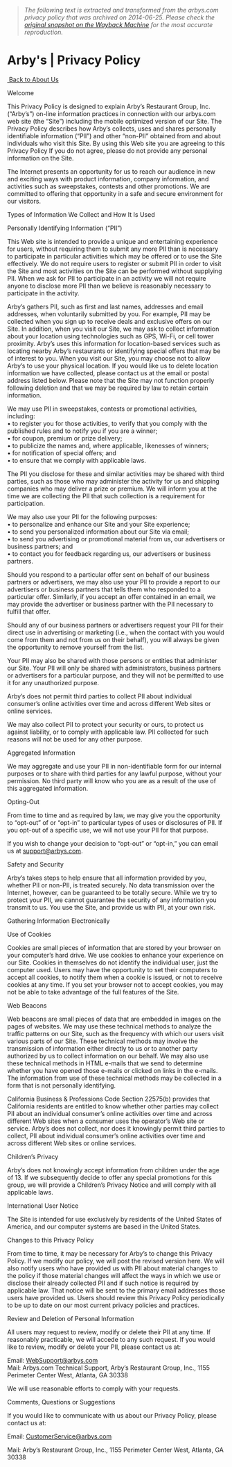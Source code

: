 > *The following text is extracted and transformed from the arbys.com privacy policy that was archived on 2014-06-25. Please check the [original snapshot on the Wayback Machine](https://web.archive.org/web/20140625105455id_/http%3A//arbys.com/privacy-policy) for the most accurate reproduction.*

# Arby's | Privacy Policy

[ Back to About Us](https://web.archive.org/about)

Welcome

This Privacy Policy is designed to explain Arby’s Restaurant Group, Inc. (“Arby’s”) on-line information practices in connection with our arbys.com web site (the “Site”) including the mobile optimized version of our Site. The Privacy Policy describes how Arby’s collects, uses and shares personally identifiable information (“PII”) and other “non-PII” obtained from and about individuals who visit this Site. By using this Web site you are agreeing to this Privacy Policy If you do not agree, please do not provide any personal information on the Site. 

The Internet presents an opportunity for us to reach our audience in new and exciting ways with product information, company information, and activities such as sweepstakes, contests and other promotions. We are committed to offering that opportunity in a safe and secure environment for our visitors.

Types of Information We Collect and How It Is Used

Personally Identifying Information (“PII”)

This Web site is intended to provide a unique and entertaining experience for users, without requiring them to submit any more PII than is necessary to participate in particular activities which may be offered or to use the Site effectively. We do not require users to register or submit PII in order to visit the Site and most activities on the Site can be performed without supplying PII. When we ask for PII to participate in an activity we will not require anyone to disclose more PII than we believe is reasonably necessary to participate in the activity.

Arby’s gathers PII, such as first and last names, addresses and email addresses, when voluntarily submitted by you. For example, PII may be collected when you sign up to receive deals and exclusive offers on our Site. In addition, when you visit our Site, we may ask to collect information about your location using technologies such as GPS, Wi-Fi, or cell tower proximity. Arby’s uses this information for location-based services such as locating nearby Arby’s restaurants or identifying special offers that may be of interest to you. When you visit our Site, you may choose not to allow Arby’s to use your physical location. If you would like us to delete location information we have collected, please contact us at the email or postal address listed below. Please note that the Site may not function properly following deletion and that we may be required by law to retain certain information. 

We may use PII in sweepstakes, contests or promotional activities, including:  
• to register you for those activities, to verify that you comply with the published rules and to notify you if you are a winner;  
• for coupon, premium or prize delivery;  
• to publicize the names and, where applicable, likenesses of winners;  
• for notification of special offers; and  
• to ensure that we comply with applicable laws.   


The PII you disclose for these and similar activities may be shared with third parties, such as those who may administer the activity for us and shipping companies who may deliver a prize or premium. We will inform you at the time we are collecting the PII that such collection is a requirement for participation.

We may also use your PII for the following purposes:   
• to personalize and enhance our Site and your Site experience;   
• to send you personalized information about our Site via email;   
• to send you advertising or promotional material from us, our advertisers or business partners; and   
• to contact you for feedback regarding us, our advertisers or business partners. 

Should you respond to a particular offer sent on behalf of our business partners or advertisers, we may also use your PII to provide a report to our advertisers or business partners that tells them who responded to a particular offer. Similarly, if you accept an offer contained in an email, we may provide the advertiser or business partner with the PII necessary to fulfill that offer.

Should any of our business partners or advertisers request your PII for their direct use in advertising or marketing (i.e., when the contact with you would come from them and not from us on their behalf), you will always be given the opportunity to remove yourself from the list.

Your PII may also be shared with those persons or entities that administer our Site. Your PII will only be shared with administrators, business partners or advertisers for a particular purpose, and they will not be permitted to use it for any unauthorized purpose. 

Arby’s does not permit third parties to collect PII about individual consumer’s online activities over time and across different Web sites or online services.

We may also collect PII to protect your security or ours, to protect us against liability, or to comply with applicable law. PII collected for such reasons will not be used for any other purpose.

Aggregated Information

We may aggregate and use your PII in non-identifiable form for our internal purposes or to share with third parties for any lawful purpose, without your permission. No third party will know who you are as a result of the use of this aggregated information.

Opting-Out

From time to time and as required by law, we may give you the opportunity to “opt-out” of or “opt-in” to particular types of uses or disclosures of PII. If you opt-out of a specific use, we will not use your PII for that purpose.

If you wish to change your decision to “opt-out” or “opt-in,” you can email us at [support@arbys.com](mailto:support@arbys.com).

Safety and Security

Arby’s takes steps to help ensure that all information provided by you, whether PII or non-PII, is treated securely. No data transmission over the Internet, however, can be guaranteed to be totally secure. While we try to protect your PII, we cannot guarantee the security of any information you transmit to us. You use the Site, and provide us with PII, at your own risk.

Gathering Information Electronically

Use of Cookies

Cookies are small pieces of information that are stored by your browser on your computer’s hard drive. We use cookies to enhance your experience on our Site. Cookies in themselves do not identify the individual user, just the computer used. Users may have the opportunity to set their computers to accept all cookies, to notify them when a cookie is issued, or not to receive cookies at any time. If you set your browser not to accept cookies, you may not be able to take advantage of the full features of the Site. 

Web Beacons

Web beacons are small pieces of data that are embedded in images on the pages of websites. We may use these technical methods to analyze the traffic patterns on our Site, such as the frequency with which our users visit various parts of our Site. These technical methods may involve the transmission of information either directly to us or to another party authorized by us to collect information on our behalf. We may also use these technical methods in HTML e-mails that we send to determine whether you have opened those e-mails or clicked on links in the e-mails. The information from use of these technical methods may be collected in a form that is not personally identifying.

California Business & Professions Code Section 22575(b) provides that California residents are entitled to know whether other parties may collect PII about an individual consumer’s online activities over time and across different Web sites when a consumer uses the operator’s Web site or service. Arby’s does not collect, nor does it knowingly permit third parties to collect, PII about individual consumer’s online activities over time and across different Web sites or online services.

Children’s Privacy

Arby’s does not knowingly accept information from children under the age of 13. If we subsequently decide to offer any special promotions for this group, we will provide a Children’s Privacy Notice and will comply with all applicable laws.

International User Notice

The Site is intended for use exclusively by residents of the United States of America, and our computer systems are based in the United States. 

Changes to this Privacy Policy

From time to time, it may be necessary for Arby’s to change this Privacy Policy. If we modify our policy, we will post the revised version here. We will also notify users who have provided us with PII about material changes to the policy if those material changes will affect the ways in which we use or disclose their already collected PII and if such notice is required by applicable law. That notice will be sent to the primary email addresses those users have provided us. Users should review this Privacy Policy periodically to be up to date on our most current privacy policies and practices.

Review and Deletion of Personal Information

All users may request to review, modify or delete their PII at any time. If reasonably practicable, we will accede to any such request. If you would like to review, modify or delete your PII, please contact us at: 

Email: [WebSupport@arbys.com](mailto:WebSupport@arbys.com)  
Mail: Arbys.com Technical Support, Arby’s Restaurant Group, Inc., 1155 Perimeter Center West, Atlanta, GA 30338

We will use reasonable efforts to comply with your requests.

Comments, Questions or Suggestions

If you would like to communicate with us about our Privacy Policy, please contact us at:

Email: [CustomerService@arbys.com](mailto:CustomerService@arbys.com)

Mail: Arby’s Restaurant Group, Inc., 1155 Perimeter Center West, Atlanta, GA 30338
